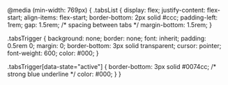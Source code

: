 @media (min-width: 769px) {
  .tabsList {
    display: flex;
    justify-content: flex-start;
    align-items: flex-start;
    border-bottom: 2px solid #ccc;
    padding-left: 1rem;
    gap: 1.5rem; /* spacing between tabs */
    margin-bottom: 1.5rem;
  }

  .tabsTrigger {
    background: none;
    border: none;
    font: inherit;
    padding: 0.5rem 0;
    margin: 0;
    border-bottom: 3px solid transparent;
    cursor: pointer;
    font-weight: 600;
    color: #000;
  }

  .tabsTrigger[data-state="active"] {
    border-bottom: 3px solid #0074cc; /* strong blue underline */
    color: #000;
  }
}